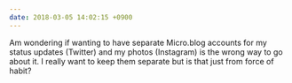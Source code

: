 ```yaml
---
date: 2018-03-05 14:02:15 +0900
---
```

Am wondering if wanting to have separate Micro.blog accounts for my status updates (Twitter) and my photos (Instagram) is the wrong way to go about it. I really want to keep them separate but is that just from force of habit?
